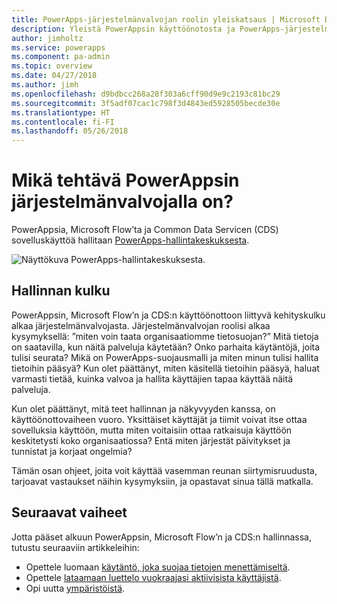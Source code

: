 ```yaml
---
title: PowerApps-järjestelmänvalvojan roolin yleiskatsaus | Microsoft Docs
description: Yleistä PowerAppsin käyttöönotosta ja PowerApps-järjestelmänvalvojan roolista
author: jimholtz
ms.service: powerapps
ms.component: pa-admin
ms.topic: overview
ms.date: 04/27/2018
ms.author: jimh
ms.openlocfilehash: d9bdbcc268a28f303a6cff90d9e9c2193c81bc29
ms.sourcegitcommit: 3f5adf07cac1c798f3d4843ed5928505becde30e
ms.translationtype: HT
ms.contentlocale: fi-FI
ms.lasthandoff: 05/26/2018
---
```

# <a name="whats-the-role-of-a-powerapps-administrator"></a>Mikä tehtävä PowerAppsin järjestelmänvalvojalla on?
PowerAppsia, Microsoft Flow’ta ja Common Data Servicen (CDS) sovelluskäyttöä hallitaan [PowerApps-hallintakeskuksesta](https://admin.powerapps.com).

![Näyttökuva PowerApps-hallintakeskuksesta.](./media/index/admin-center.png)

## <a name="administration-journey"></a>Hallinnan kulku
PowerAppsin, Microsoft Flow’n ja CDS:n käyttöönottoon liittyvä kehityskulku alkaa järjestelmänvalvojasta. Järjestelmänvalvojan roolisi alkaa kysymyksellä: ”miten voin taata organisaatiomme tietosuojan?” Mitä tietoja on saatavilla, kun näitä palveluja käytetään? Onko parhaita käytäntöjä, joita tulisi seurata? Mikä on PowerApps-suojausmalli ja miten minun tulisi hallita tietoihin pääsyä? Kun olet päättänyt, miten käsitellä tietoihin pääsyä, haluat varmasti tietää, kuinka valvoa ja hallita käyttäjien tapaa käyttää näitä palveluja.

Kun olet päättänyt, mitä teet hallinnan ja näkyvyyden kanssa, on käyttöönottovaiheen vuoro. Yksittäiset käyttäjät ja tiimit voivat itse ottaa sovelluksia käyttöön, mutta miten voitaisiin ottaa ratkaisuja käyttöön keskitetysti koko organisaatiossa? Entä miten järjestät päivitykset ja tunnistat ja korjaat ongelmia?

Tämän osan ohjeet, joita voit käyttää vasemman reunan siirtymisruudusta, tarjoavat vastaukset näihin kysymyksiin, ja opastavat sinua tällä matkalla.

## <a name="next-steps"></a>Seuraavat vaiheet
Jotta pääset alkuun PowerAppsin, Microsoft Flow’n ja CDS:n hallinnassa, tutustu seuraaviin artikkeleihin:
* Opettele luomaan [käytäntö, joka suojaa tietojen menettämiseltä](create-dlp-policy.md).
* Opettele [lataamaan luettelo vuokraajasi aktiivisista käyttäjistä](admin-view-user-licenses.md).
* Opi uutta [ympäristöistä](environments-overview.md).
